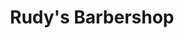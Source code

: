 ---
title: "Rudy's Barbershop"
url: /seattle/rudys-barbershop-east-pine-street/
shop: hairdresser
---